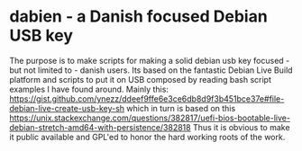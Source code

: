 # dabien -  a Danish focused Debian USB key

The purpose is to make scripts for making a solid debian usb key focused - but not limited to - danish users.
Its based on the fantastic Debian Live Build platform and scripts to put it on USB composed by reading bash script examples I have found around. 
Mainly this: https://gist.github.com/ynezz/ddeef9ffe6e3ce6db8d9f3b451bce37e#file-debian-live-create-usb-key-sh which in turn is based on this https://unix.stackexchange.com/questions/382817/uefi-bios-bootable-live-debian-stretch-amd64-with-persistence/382818
Thus it is obvious to make it public available and GPL'ed to honor the hard working roots of the work. 
